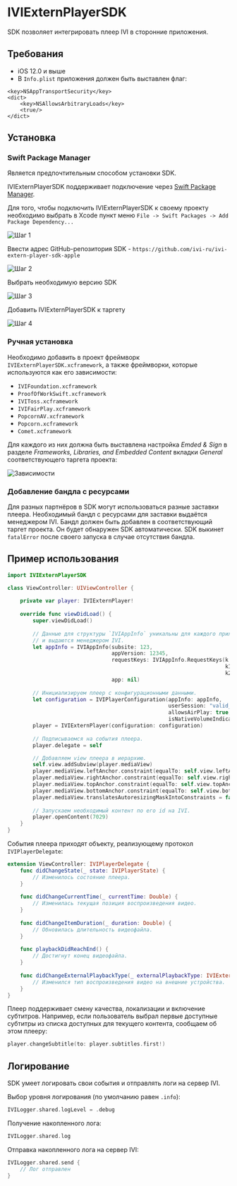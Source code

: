 # IVIExternPlayerSDK

SDK позволяет интегрировать плеер IVI в сторонние приложения.

## Требования
 * iOS 12.0 и выше
 * В `Info.plist` приложения должен быть выставлен флаг:
 
 ```
 <key>NSAppTransportSecurity</key>
 <dict>
     <key>NSAllowsArbitraryLoads</key>
     <true/>
 </dict>
 ```

## Установка 
 
 ### Swift Package Manager
 
 Является предпочтительным способом установки SDK.
 
 IVIExternPlayerSDK поддерживает подключение через [Swift Package Manager](https://swift.org/package-manager/). 
 
 Для того, чтобы подключить IVIExternPlayerSDK к своему проекту необходимо выбрать в Xcode пункт меню `File -> Swift Packages -> Add Package Dependency...`
 
 ![Шаг 1](Documentation/images/spm-step1.png)
 
 Ввести адрес GitHub-репозитория SDK - `https://github.com/ivi-ru/ivi-extern-player-sdk-apple`
 
 ![Шаг 2](Documentation/images/spm-step2.png)
 
 Выбрать необходимую версию SDK
 
 ![Шаг 3](Documentation/images/spm-step3.png)
 
 Добавить IVIExternPlayerSDK к таргету
 
 ![Шаг 4](Documentation/images/spm-step4.png)
 
 ### Ручная установка
 
 Необходимо добавить в проект фреймворк `IVIExternPlayerSDK.xcframework`, а также фреймворки, которые используются как его зависимости:
 * `IVIFoundation.xcframework`
 * `ProofOfWorkSwift.xcframework`
 * `IVIToss.xcframework`
 * `IVIFairPlay.xcframework`
 * `PopcornAV.xcframework`
 * `Popcorn.xcframework`
 * `Comet.xcframework`

Для каждого из них должна быть выставлена настройка _Emded & Sign_ в разделе _Frameworks, Libraries, and Embedded Content_ вкладки _General_ соответствующего таргета проекта:

![Зависимости](Documentation/images/sdk-dependencies.png)

### Добавление бандла с ресурсами

Для разных партнёров в SDK могут использоваться разные заставки плеера. Необходимый бандл с ресурсами для заставки выдаётся менеджером IVI. Бандл должен быть добавлен в соответствующий таргет проекта. Он будет обнаружен SDK автоматически. SDK выкинет `fatalError` после своего запуска в случае отсутствия бандла.
    
## Пример использования

```swift
import IVIExternPlayerSDK

class ViewController: UIViewController {
    
    private var player: IVIExternPlayer!
    
    override func viewDidLoad() {
        super.viewDidLoad()
        
        // Данные для структуры `IVIAppInfo` уникальны для каждого приложения 
        // и выдаются менеджером IVI.
        let appInfo = IVIAppInfo(subsite: 123,
                                 appVersion: 12345,
                                 requestKeys: IVIAppInfo.RequestKeys(k: "qwerty123n",
                                                                     k1: "qwerty1n",
                                                                     k2: "qwerty2n"),
                                 app: nil)
                                 
        // Инициализируем плеер с конфигурационными данными.
        let configuration = IVIPlayerConfiguration(appInfo: appInfo,
                                                   userSession: "valid_ivi_user_session",
                                                   allowsAirPlay: true,
                                                   isNativeVolumeIndicationEnabled: false)
        player = IVIExternPlayer(configuration: configuration)
        
        // Подписываемся на события плеера.
        player.delegate = self

        // Добавляем view плеера в иерархию.
        self.view.addSubview(player.mediaView)
        player.mediaView.leftAnchor.constraint(equalTo: self.view.leftAnchor).isActive = true
        player.mediaView.rightAnchor.constraint(equalTo: self.view.rightAnchor).isActive = true
        player.mediaView.topAnchor.constraint(equalTo: self.view.topAnchor).isActive = true
        player.mediaView.bottomAnchor.constraint(equalTo: self.view.bottomAnchor).isActive = true
        player.mediaView.translatesAutoresizingMaskIntoConstraints = false
        
        // Запускаем необходимый контент по его id на IVI.
        player.openContent(7029)
    }
}
```
События плеера приходят объекту, реализующему протокол `IVIPlayerDelegate`:

```swift
extension ViewController: IVIPlayerDelegate {
    func didChangeState(_ state: IVIPlayerState) {
        // Изменилось состояние плеера.
    }
            
    func didChangeCurrentTime(_ currentTime: Double) {
        // Изменилась текущая позиция воспроизведения видео.
    }
    
    func didChangeItemDuration(_ duration: Double) {
        // Обновилась длительность видеофайла.
    }
        
    func playbackDidReachEnd() {
        // Достигнут конец видеофайла.
    }
    
    func didChangeExternalPlaybackType(_ externalPlaybackType: IVIExternalPlaybackType) {
        // Изменился тип воспроизведения видео на внешние устройства.
    }
}
```

Плеер поддерживает смену качества, локализации и включение субтитров. Например, если пользователь выбрал первые доступные субтитры из списка доступных для текущего контента, сообщаем об этом плееру:

```swift
player.changeSubtitle(to: player.subtitles.first!)
```

## Логирование

SDK умеет логировать свои события и отправлять логи на сервер IVI. 

Выбор уровня логирования (по умолчанию равен `.info`):

```swift
IVILogger.shared.logLevel = .debug
```

Получение накопленного лога:

```swift
IVILogger.shared.log
```

Отправка накопленного лога на сервер IVI:

```swift
IVILogger.shared.send {
    // Лог отправлен
}
```
